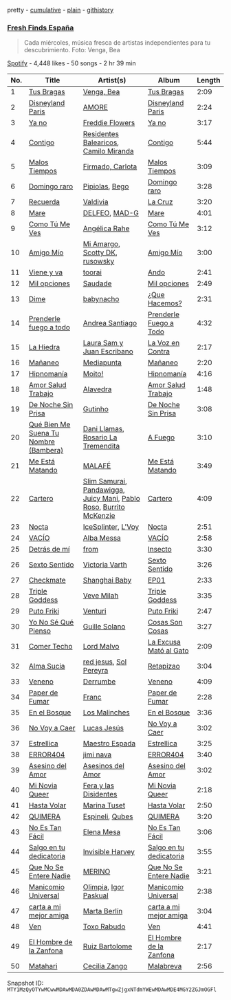 pretty - [cumulative](/playlists/cumulative/37i9dQZF1DWVhn3qoy98w6.md) - [plain](/playlists/plain/37i9dQZF1DWVhn3qoy98w6) - [githistory](https://github.githistory.xyz/mackorone/spotify-playlist-archive/blob/main/playlists/plain/37i9dQZF1DWVhn3qoy98w6)

### [Fresh Finds España](https://open.spotify.com/playlist/37i9dQZF1DWVhn3qoy98w6)

> Cada miércoles, música fresca de artistas independientes para tu descubrimiento\. Foto: Venga, Bea

[Spotify](https://open.spotify.com/user/spotify) - 4,448 likes - 50 songs - 2 hr 39 min

| No. | Title | Artist(s) | Album | Length |
|---|---|---|---|---|
| 1 | [Tus Bragas](https://open.spotify.com/track/5GWotivfeywene4ICZF22Q) | [Venga, Bea](https://open.spotify.com/artist/1FV2X3n9fruTFxyjLJA6cM) | [Tus Bragas](https://open.spotify.com/album/7uvAQ5nkJLNoisqU5v1Q0f) | 2:09 |
| 2 | [Disneyland Paris](https://open.spotify.com/track/2AeMKItKccbghNb24kruJB) | [AMORE](https://open.spotify.com/artist/2JfbhY0uEDLi1d89RzdU9S) | [Disneyland Paris](https://open.spotify.com/album/1nl8pRMZ9d59YWbNyrzanG) | 2:24 |
| 3 | [Ya no](https://open.spotify.com/track/5w396Fk5fdH8jPlJJTUTkp) | [Freddie Flowers](https://open.spotify.com/artist/19cmzxQNqmxfcscNiXMbzn) | [Ya no](https://open.spotify.com/album/2053dRv1kE9XYDrpvWZKL0) | 3:17 |
| 4 | [Contigo](https://open.spotify.com/track/6z1K8EbIl5I5JQCWdgGQh1) | [Residentes Balearicos](https://open.spotify.com/artist/1cOrrxnHshhMoDDdjBfPSG), [Camilo Miranda](https://open.spotify.com/artist/6hhn1Jb43Ao5T5NWloxwAc) | [Contigo](https://open.spotify.com/album/12sjR4tNXhCv4ExCb505IB) | 5:44 |
| 5 | [Malos Tiempos](https://open.spotify.com/track/0uThyu6v9vVviMAYOZkNUu) | [Firmado, Carlota](https://open.spotify.com/artist/67oRGgY9uFw1mH7XR9jvzI) | [Malos Tiempos](https://open.spotify.com/album/49svFhRu3mBytmr8UTcXqo) | 3:09 |
| 6 | [Domingo raro](https://open.spotify.com/track/5oIimsik0e9DfnxfU9pO28) | [Pipiolas](https://open.spotify.com/artist/0qFTwtYUtLs9jYEXUfmEpI), [Bego](https://open.spotify.com/artist/0C4E51vOaS3FxS3Qpe5MBA) | [Domingo raro](https://open.spotify.com/album/4yhHFbCRQubV8p0o0Dp0ed) | 3:28 |
| 7 | [Recuerda](https://open.spotify.com/track/6wkzRACQJ9lyaTefLezN8E) | [Valdivia](https://open.spotify.com/artist/622Gl6V4TWg2yWdsSsnx3q) | [La Cruz](https://open.spotify.com/album/5F1R1KCnxx0odctGOf4bJ9) | 3:20 |
| 8 | [Mare](https://open.spotify.com/track/6suSXTsTxMBoJSCu54kbhd) | [DELFEO](https://open.spotify.com/artist/12ux35By3cWheYSZVR5GsD), [MAD\-G](https://open.spotify.com/artist/4jBGQ4vpmF4OW91I5q01Mh) | [Mare](https://open.spotify.com/album/3bFhtGASv1xY7R8x1xNV5A) | 4:01 |
| 9 | [Como Tú Me Ves](https://open.spotify.com/track/5rSyVNhLfj8jCVI86wzvYh) | [Angélica Rahe](https://open.spotify.com/artist/75OOnlOyG0Rwt3hp2JJJGy) | [Como Tú Me Ves](https://open.spotify.com/album/5ovDwqh9B7RMztcQeLfOpt) | 3:12 |
| 10 | [Amigo Mío](https://open.spotify.com/track/6aTc8vngHAdKMnF3q7oBqL) | [Mi Amargo](https://open.spotify.com/artist/7DBXaY6NRF7vbNsuXJOkhk), [Scotty DK](https://open.spotify.com/artist/0gOjPKtrlU8B7w11OkbYdo), [rusowsky](https://open.spotify.com/artist/1XEVu7gdRFfzEFqsPrancH) | [Amigo Mío](https://open.spotify.com/album/0x81eLgRUSflAJfNTarGOB) | 3:00 |
| 11 | [Viene y va](https://open.spotify.com/track/4mhyGGtS6OB3Bk0iHcJGzt) | [toorai](https://open.spotify.com/artist/6GevMSNQ6R54xxyfOFSWBd) | [Ando](https://open.spotify.com/album/7IkQ1xSgBxcSwo0Ok8GgjU) | 2:41 |
| 12 | [Mil opciones](https://open.spotify.com/track/6LFjNkKF2WG2OMNbdpa9rf) | [Saudade](https://open.spotify.com/artist/5KAYKGTTtj9KuYeQUkFmwI) | [Mil opciones](https://open.spotify.com/album/3Etk4tMGTP79UBRodMQb47) | 2:49 |
| 13 | [Dime](https://open.spotify.com/track/1nTmmXNFwIgABqDbDZ12vM) | [babynacho](https://open.spotify.com/artist/5smqaI0JgOrdyMwen6xLDt) | [¿Que Hacemos?](https://open.spotify.com/album/3zVNAJYTcGRUkY9Ytf2Eop) | 2:31 |
| 14 | [Prenderle fuego a todo](https://open.spotify.com/track/6Srdz2XBNgNWC2McgEK37y) | [Andrea Santiago](https://open.spotify.com/artist/25ujYqJknNjORPPtUIDUXo) | [Prenderle Fuego a Todo](https://open.spotify.com/album/65UJtjGgIcdeV8Mm32NhsP) | 4:32 |
| 15 | [La Hiedra](https://open.spotify.com/track/3psFB3XwPnNBVZ0j5SwN5W) | [Laura Sam y Juan Escribano](https://open.spotify.com/artist/1Imm6uBAs5LqoaNABXET9k) | [La Voz en Contra](https://open.spotify.com/album/7MwMsneiF1yO4j8EleKtps) | 2:17 |
| 16 | [Mañaneo](https://open.spotify.com/track/5FeU1WiFukJIPs7mKdRie4) | [Mediapunta](https://open.spotify.com/artist/5xY6SlOCuhGk2SW4Zx2dkx) | [Mañaneo](https://open.spotify.com/album/4yb6K36BxYyDB6vUHi4qgd) | 2:20 |
| 17 | [Hipnomanía](https://open.spotify.com/track/5mtfW8OterTLefEw9KUuCc) | [Moito!](https://open.spotify.com/artist/1EMKg3V8cvCG5Qb2sJ8MOj) | [Hipnomanía](https://open.spotify.com/album/7tWk4xV7cKmJ4TJ5M7GEEK) | 4:16 |
| 18 | [Amor Salud Trabajo](https://open.spotify.com/track/0zGAH5eee9XWvlzjOkCuA7) | [Alavedra](https://open.spotify.com/artist/04LW73s0C1fhu5KezxtXtt) | [Amor Salud Trabajo](https://open.spotify.com/album/4G7xXCdz2FCxXFqLNJS0H8) | 1:48 |
| 19 | [De Noche Sin Prisa](https://open.spotify.com/track/5WTA7ECnurlxEdFxQL7BBt) | [Gutinho](https://open.spotify.com/artist/5xneBcnKxnlHnspytUfcyE) | [De Noche Sin Prisa](https://open.spotify.com/album/2i2Ybh6gc4u5Nv6dgfoxM4) | 3:08 |
| 20 | [Qué Bien Me Suena Tu Nombre \(Bambera\)](https://open.spotify.com/track/1GQHV2YkkLLbdDxl4YsaYJ) | [Dani Llamas](https://open.spotify.com/artist/3OtNGoJpMe0Bv4Sisw3H8l), [Rosario La Tremendita](https://open.spotify.com/artist/5I2mmvjxwG7Sl9aW5sRhY7) | [A Fuego](https://open.spotify.com/album/6EYsTsQTKYb90BZrztqJBM) | 3:10 |
| 21 | [Me Está Matando](https://open.spotify.com/track/6iFaXa1Kq1q1OVkW3nxMRO) | [MALAFÉ](https://open.spotify.com/artist/14yhjUOuZ8fjIznI4QRDQ6) | [Me Está Matando](https://open.spotify.com/album/1xpTYr1xLLt22He9xF1mE0) | 3:49 |
| 22 | [Cartero](https://open.spotify.com/track/5SXF7LZolHT8H4CaNVVr0h) | [Slim Samurai](https://open.spotify.com/artist/4Y9HKNCC79fsVTutvIDNgv), [Pandawigga](https://open.spotify.com/artist/1sE0E8bLew2nXhWUmuSxzj), [Juicy Mani](https://open.spotify.com/artist/0aDMHzMmF8JKwob0t1xkAv), [Pablo Roso](https://open.spotify.com/artist/4SAa0DzRg2zEL9qWhjEfQo), [Burrito McKenzie](https://open.spotify.com/artist/6ZVbfDfV3ICHy3GndXwyZF) | [Cartero](https://open.spotify.com/album/240wnQxNCvbmNXln0DOozj) | 4:09 |
| 23 | [Nocta](https://open.spotify.com/track/1r726J8mg64ZigXbnU3f2m) | [IceSplinter](https://open.spotify.com/artist/124WyyDQvXRR24jwMWHMWz), [L'Voy](https://open.spotify.com/artist/7CbqjE6mkofKWj6EXeBmjC) | [Nocta](https://open.spotify.com/album/1Cq3Iu6gsrfnhOm1mdF4Eg) | 2:51 |
| 24 | [VACÍO](https://open.spotify.com/track/3Dnd7rPjWUq4nFLatKoWar) | [Alba Messa](https://open.spotify.com/artist/2ujAzSbsKeEIcaFsoSMMQs) | [VACÍO](https://open.spotify.com/album/4Um7LAs4k9ajcYlE4XOEjY) | 2:58 |
| 25 | [Detrás de mí](https://open.spotify.com/track/5toS8u2LvTKeTgrH89gxn3) | [from](https://open.spotify.com/artist/5JOOLcf9vpeO0Lk5YsHXKU) | [Insecto](https://open.spotify.com/album/6eNEHuoUNpBZ7B3buf8Yt0) | 3:30 |
| 26 | [Sexto Sentido](https://open.spotify.com/track/1h3oDSuvUFAVekoaMudTJn) | [Victoria Varth](https://open.spotify.com/artist/7MW6AWxgPfndMUYVV58MAz) | [Sexto Sentido](https://open.spotify.com/album/5yTkemQkcboGxA2SCv0iA6) | 3:26 |
| 27 | [Checkmate](https://open.spotify.com/track/3gc4gUEwo66JL8Ym9PjCCZ) | [Shanghai Baby](https://open.spotify.com/artist/6VSoXmFpPvPyNq8VAvclSK) | [EP01](https://open.spotify.com/album/4LijpTL4WksR6GQ8M4FAoN) | 2:33 |
| 28 | [Triple Goddess](https://open.spotify.com/track/0qWdJOT7O6gC728JzeCrG8) | [Veve Milah](https://open.spotify.com/artist/4U1aujuzk3gLF3v0HNWZET) | [Triple Goddess](https://open.spotify.com/album/14oDFSUtk2Ta6rz3fnpd1u) | 3:35 |
| 29 | [Puto Friki](https://open.spotify.com/track/56IVDSaHEQ256fAgHOcfNf) | [Venturi](https://open.spotify.com/artist/2f1pksYZS7c56itOgksEeE) | [Puto Friki](https://open.spotify.com/album/7fFsZGO3uFInoP7JboVpUr) | 2:47 |
| 30 | [Yo No Sé Qué Pienso](https://open.spotify.com/track/0l7eKqVyhsGat6rJUfJGsc) | [Guille Solano](https://open.spotify.com/artist/3BRHfy3J264uWV6FqEGccH) | [Cosas Son Cosas](https://open.spotify.com/album/4wMH9jUyrtzkkGQOlfwY1n) | 3:27 |
| 31 | [Comer Techo](https://open.spotify.com/track/3BrGdQBQjEGsmxmh6bo6w2) | [Lord Malvo](https://open.spotify.com/artist/0RpTnyHVl084J1I5V79gos) | [La Excusa Mató al Gato](https://open.spotify.com/album/3g1wyDUIuWKuSwr3tjDdYY) | 2:09 |
| 32 | [Alma Sucia](https://open.spotify.com/track/7a9UO72vagfuXsv73qaEAT) | [red jesus](https://open.spotify.com/artist/5qVt49whqZ0WwyMYru2mDP), [Sol Pereyra](https://open.spotify.com/artist/6nmZ0P2weepXhXvox51G1A) | [Retapizao](https://open.spotify.com/album/3L5px0uFpbiAIKvCqMzStx) | 3:04 |
| 33 | [Veneno](https://open.spotify.com/track/1Z2BLA9oku3RbelkjbyQoK) | [Derrumbe](https://open.spotify.com/artist/1Ugmg2SnfyliTwRrzxUblr) | [Veneno](https://open.spotify.com/album/4oXf6nI9rmxW0efL4JodOp) | 4:09 |
| 34 | [Paper de Fumar](https://open.spotify.com/track/5uUvW7CAWKIzm89B0krmV8) | [Franc](https://open.spotify.com/artist/7z1FToewdT8qsCnx6p0mvv) | [Paper de Fumar](https://open.spotify.com/album/0TjyTee1qcD5xrqnnMtLmq) | 2:28 |
| 35 | [En el Bosque](https://open.spotify.com/track/7tWZuukShrRrbnjYJKJ0JO) | [Los Malinches](https://open.spotify.com/artist/2EN3RCrdvrUGgA0dX43Xmt) | [En el Bosque](https://open.spotify.com/album/2oy5tOTvn1t04kdhXpd4gf) | 3:36 |
| 36 | [No Voy a Caer](https://open.spotify.com/track/5fV4LiQkWA1hBt2MOhs6B1) | [Lucas Jesús](https://open.spotify.com/artist/4aOowso1Cyvob8i68vFQN1) | [No Voy a Caer](https://open.spotify.com/album/5hDQVFIGvOVaVnqRUkEqB5) | 3:02 |
| 37 | [Estrellica](https://open.spotify.com/track/1uFsbYxgTWZZ5QdAEoVRmr) | [Maestro Espada](https://open.spotify.com/artist/1nlawfs0lTdtL6cVPGvQLu) | [Estrellica](https://open.spotify.com/album/3uCeRLWnh6N5J8641dUj89) | 3:25 |
| 38 | [ERROR404](https://open.spotify.com/track/3h1XbbN5nVlZh6ramg6J85) | [jimi nava](https://open.spotify.com/artist/2gL4nH5f8WhC7vrKh5YbCv) | [ERROR404](https://open.spotify.com/album/3PAeYjPdIdm8We8Q95kdGj) | 3:40 |
| 39 | [Asesino del Amor](https://open.spotify.com/track/6SDu8tbkavKJHAfEwvfGJT) | [Asesinos del Amor](https://open.spotify.com/artist/6Un88RvJuwB8X1kJvikaK5) | [Asesino del Amor](https://open.spotify.com/album/4wSUDFDAMPbTQceY7mZqD6) | 3:02 |
| 40 | [Mi Novia Queer](https://open.spotify.com/track/4uv7h3EYpAISmPlO9jO8Wy) | [Fera y las Disidentes](https://open.spotify.com/artist/4K91aP7FaqHzRTlBxllG0X) | [Mi Novia Queer](https://open.spotify.com/album/6uEjTnYedIk7yXl53M1Usq) | 2:18 |
| 41 | [Hasta Volar](https://open.spotify.com/track/5ZG1j1T1gQ2p3fKKKyB0t4) | [Marina Tuset](https://open.spotify.com/artist/7wtyZ2WgTY9leTsIPH0VLc) | [Hasta Volar](https://open.spotify.com/album/2avliOwbglc6Wcn3bBe82I) | 2:50 |
| 42 | [QUIMERA](https://open.spotify.com/track/5Sv2b9gvm89vKj4QUbYZ5S) | [Espineli](https://open.spotify.com/artist/74l577inT1nnMPPMajMv2f), [Qubes](https://open.spotify.com/artist/5pDuxwOINNzR8NIX4W4qBy) | [QUIMERA](https://open.spotify.com/album/3EaoHiD0mPcBP2sasVvFcZ) | 3:20 |
| 43 | [No Es Tan Fácil](https://open.spotify.com/track/1LyjhQ1kmKAoHNQmpc4M6q) | [Elena Mesa](https://open.spotify.com/artist/3TuPoyrn7qfq9rMfgTk2hi) | [No Es Tan Fácil](https://open.spotify.com/album/5lJnbycu5KEwasZPh1nL95) | 3:06 |
| 44 | [Salgo en tu dedicatoria](https://open.spotify.com/track/1V2XvCtsWOcHJHt1jca0lu) | [Invisible Harvey](https://open.spotify.com/artist/5KCXa3UiVLRC1kE4VrvrOs) | [Salgo en tu dedicatoria](https://open.spotify.com/album/13hh34zEpXJUUUmQD4z6Ry) | 3:55 |
| 45 | [Que No Se Entere Nadie](https://open.spotify.com/track/3hgil2fjRYIVBC6gYaZc3g) | [MERINO](https://open.spotify.com/artist/6oUhPlreIDCXfoUSUcXOam) | [Que No Se Entere Nadie](https://open.spotify.com/album/0uPuYwQvdP01Jqn06tGaqk) | 3:21 |
| 46 | [Manicomio Universal](https://open.spotify.com/track/5GvswhS7qWoqSUrMXJZVuQ) | [Olimpia](https://open.spotify.com/artist/7kxHZi1H9JNw4pUnxhaCUF), [Igor Paskual](https://open.spotify.com/artist/54Jcsil8FDwDBNkkfcE9Ub) | [Manicomio Universal](https://open.spotify.com/album/60EBOjbCwHEUr7UUxp9igG) | 2:38 |
| 47 | [carta a mi mejor amiga](https://open.spotify.com/track/2JVZz6DSKgNLqYfboZSjVm) | [Marta Berlín](https://open.spotify.com/artist/6pHlNGKW4LocYmaU9DFVTX) | [carta a mi mejor amiga](https://open.spotify.com/album/4BBQzyaldMqeshSTxKTuRT) | 3:04 |
| 48 | [Ven](https://open.spotify.com/track/7KGKXh0fSXaI1oLrDOaRTL) | [Toxo Rabudo](https://open.spotify.com/artist/51MYL5iiDb5xgdiLbV8f69) | [Ven](https://open.spotify.com/album/7bDkAmYSGr0X0I5a33hNKC) | 4:41 |
| 49 | [El Hombre de la Zanfona](https://open.spotify.com/track/0tco2JlDmhF2UpkpNBGfjo) | [Ruiz Bartolome](https://open.spotify.com/artist/61BgE2Im3CZbCLc27Xaxv5) | [El Hombre de la Zanfona](https://open.spotify.com/album/2N0wNDdDX3EGyllwR1FI9x) | 2:17 |
| 50 | [Matahari](https://open.spotify.com/track/4Mo0FRPePNCEu1V1qeMQw6) | [Cecilia Zango](https://open.spotify.com/artist/23RDiEFiV2gMYADEUX40db) | [Malabreva](https://open.spotify.com/album/1lrLIJbD4QLaokFlTSWTkc) | 2:56 |

Snapshot ID: `MTY1MzQyOTYwMCwwMDAwMDA0ZDAwMDAwMTgwZjgxNTdmYWEwMDAwMDE4MGY2ZGJmOGFl`
